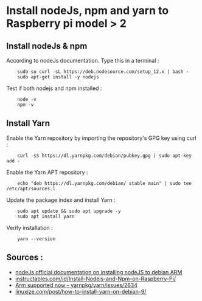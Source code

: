 # Install nodeJs, npm and yarn to Raspberry pi model > 2

## Install nodeJs & npm
According to nodeJs documentation. Type this in a terminal :

        sudo su curl -sL https://deb.nodesource.com/setup_12.x | bash -
        sudo apt-get install -y nodejs

Test if both nodejs and npm installed :

        node -v
        npm -v

## Install Yarn

Enable the Yarn repository by importing the repository's GPG key using curl :

        curl -sS https://dl.yarnpkg.com/debian/pubkey.gpg | sudo apt-key add -

Enable the Yarn APT repository :

        echo "deb https://dl.yarnpkg.com/debian/ stable main" | sudo tee /etc/apt/sources.l

Update the package index and install Yarn :

        sudo apt update && sudo apt upgrade -y
        sudo apt install yarn

Verify installation :

        yarn --version

## Sources :
* [nodeJs official documentation on installing nodeJS to debian ARM](https://github.com/nodesource/distributions/blob/master/README.md)
* [instructables.com/id/Install-Nodejs-and-Npm-on-Raspberry-Pi/](https://www.instructables.com/id/Install-Nodejs-and-Npm-on-Raspberry-Pi/)
* [Arm supported now - yarnpkg/yarn/issues/2634](https://github.com/yarnpkg/yarn/issues/2634)
* [linuxize.com/post/how-to-install-yarn-on-debian-9/](https://linuxize.com/post/how-to-install-yarn-on-debian-9/)

